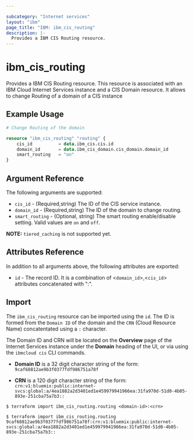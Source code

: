 ```yaml
---

subcategory: "Internet services"
layout: "ibm"
page_title: "IBM: ibm_cis_routing"
description: |-
  Provides a IBM CIS Routing resource.
---
```


# ibm_cis_routing

Provides a IBM CIS Routing resource. This resource is associated with an IBM Cloud Internet Services instance and a CIS Domain resource. It allows to change Routing of a domain of a CIS instance

## Example Usage

```terraform
# Change Routing of the domain

resource "ibm_cis_routing" "routing" {
	cis_id          = data.ibm_cis.cis.id
	domain_id       = data.ibm_cis_domain.cis_domain.domain_id
	smart_routing   = "on"
}
```

## Argument Reference

The following arguments are supported:

- `cis_id` - (Required,string) The ID of the CIS service instance.
- `domain_id` - (Required,string) The ID of the domain to change routing.
- `smart_routing` - (Optional, string) The smart routing enable/disable setting. Valid values are `on` and `off`.

**NOTE:**  `tiered_caching` is not supported yet.

## Attributes Reference

In addition to all arguments above, the following attributes are exported:

- `id` - The record ID. It is a combination of <`domain_id`>,<`cis_id`> attributes concatenated with ":".

## Import

The `ibm_cis_routing` resource can be imported using the `id`. The ID is formed from the `Domain ID` of the domain and the `CRN` (Cloud Resource Name) concatentated using a `:` character.

The Domain ID and CRN will be located on the **Overview** page of the Internet Services instance under the **Domain** heading of the UI, or via using the `ibmcloud cis` CLI commands.

- **Domain ID** is a 32 digit character string of the form: `9caf68812ae9b3f0377fdf986751a78f`

- **CRN** is a 120 digit character string of the form: `crn:v1:bluemix:public:internet-svcs:global:a/4ea1882a2d3401ed1e459979941966ea:31fa970d-51d0-4b05-893e-251cba75a7b3::`

```
$ terraform import ibm_cis_routing.routing <domain-id>:<crn>

$ terraform import ibm_cis_routing.routing 9caf68812ae9b3f0377fdf986751a78f:crn:v1:bluemix:public:internet-svcs:global:a/4ea1882a2d3401ed1e459979941966ea:31fa970d-51d0-4b05-893e-251cba75a7b3::
```
